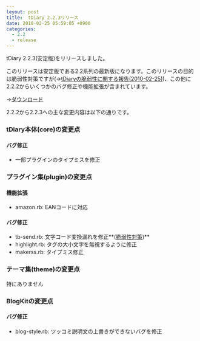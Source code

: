 ```yaml
---
leyout: post
title:  tDiary 2.2.3リリース
date: 2010-02-25 05:59:05 +0900
categories:
  - 2.2
  - release
---
```

tDiary 2.2.3(安定版)をリリースしました。

このリリースは安定版である2.2系列の最新版になります。このリリースの目的は脆弱性対策ですが(→[tDiaryの脆弱性に関する報告(2010-02-25)](20100225))、この他に2.2.2からいくつかのバグ修正や機能拡張が含まれています。

→[ダウンロード](http://www.tdiary.org/20021112.html)

2.2.2から2.2.3への主な変更内容は以下の通りです。

### tDiary本体(core)の変更点
#### バグ修正
* 一部プラグインのタイプミスを修正

### プラグイン集(plugin)の変更点
#### 機能拡張
* amazon.rb: EANコードに対応

#### バグ修正
* tb-send.rb: 文字コード変換漏れを修正**([脆弱性対策](20100225))**
* highlight.rb: タグの大小文字を無視するように修正
* makerss.rb: タイプミス修正

### テーマ集(theme)の変更点
特にありません

### BlogKitの変更点
#### バグ修正
* blog-style.rb: ツッコミ説明文の上書きができないバグを修正

